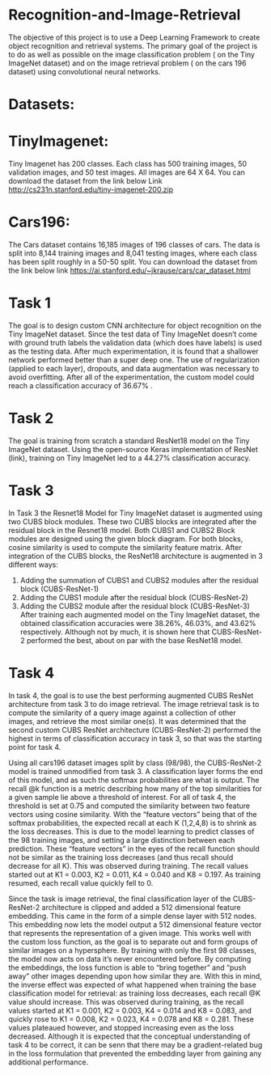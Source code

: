 # Recognition-and-Image-Retrieval
The objective of this project is to use a Deep Learning Framework to create object recognition and retrieval systems. The primary goal of the
project is to do as well as possible on the image classification problem ( on the Tiny
ImageNet dataset) and on the image retrieval problem ( on the cars 196 dataset) using
convolutional neural networks.

# Datasets:
# TinyImagenet:
Tiny Imagenet has 200 classes. Each class has 500 training images, 50
validation images, and 50 test images. All images are 64 X 64. You can
download the dataset from the link below Link
http://cs231n.stanford.edu/tiny-imagenet-200.zip
# Cars196:
The Cars dataset contains 16,185 images of 196 classes of cars. The data is split
into 8,144 training images and 8,041 testing images, where each class has been
split roughly in a 50-50 split. You can download the dataset from the link below
link
https://ai.stanford.edu/~jkrause/cars/car_dataset.html

# Task 1
The goal is to design custom CNN architecture for object recognition on the Tiny ImageNet dataset. Since the test data of Tiny ImageNet doesn’t come with ground truth labels the validation data (which does have labels) is used as the testing data. After much experimentation, it is found that a shallower network performed better than a super deep one. The use of regularization (applied to each layer), dropouts, and data augmentation was necessary to avoid overfitting. After all of the experimentation, the custom model could reach a classification accuracy of 36.67% .

# Task 2
The goal is training from scratch a standard ResNet18 model on the Tiny ImageNet dataset. Using the open-source Keras implementation of ResNet (link), training on Tiny ImageNet led to a 44.27% classification accuracy.

# Task 3
In Task 3 the Resnet18 Model for Tiny ImageNet dataset is augmented using two CUBS block modules. These two CUBS blocks are integrated after the residual block in the Resnet18 model. Both CUBS1 and CUBS2 Block modules are designed using the given block diagram. For both blocks, cosine similarity is used to compute the similarity feature matrix. After integration of the CUBS blocks, the ResNet18 architecture is augmented in 3 different ways:
1)	Adding the summation of CUBS1 and CUBS2 modules after the residual block (CUBS-ResNet-1)
2)	Adding the CUBS1 module after the residual block (CUBS-ResNet-2)
3)	Adding the CUBS2 module after the residual block (CUBS-ResNet-3)
After training each augmented model on the Tiny ImageNet dataset, the obtained classification accuracies were 38.26%, 46.03%, and 43.62% respectively. Although not by much, it is shown here that CUBS-ResNet-2 performed the best, about on par with the base ResNet18 model.

# Task 4
In task 4, the goal is to use the best performing augmented CUBS ResNet architecture from task 3 to do image retrieval. The image retrieval task is to compute the similarity of a query image against a collection of other images, and retrieve the most similar one(s). It was determined that the second custom CUBS ResNet architecture (CUBS-ResNet-2) performed the highest in terms of classification accuracy in task 3, so that was the starting point for task 4. 

Using all cars196 dataset images split by class (98/98), the CUBS-ResNet-2 model is trained unmodified from task 3. A classification layer forms the end of this model, and as such the softmax probabilities are what is output. The recall @k function is a metric describing how many of the top similarities for a given sample lie above a threshold of interest. For all of task 4, the threshold is set at 0.75 and computed the similarity between two feature vectors using cosine similarity. With the “feature vectors” being that of the softmax probabilities, the expected recall at each K (1,2,4,8) is to shrink as the loss decreases. This is due to the model learning to predict classes of the 98 training images, and setting a large distinction between each prediction. These “feature vectors” in the eyes of the recall function should not be similar as the training loss decreases (and thus recall should decrease for all K). This was observed during training. The recall values started out at K1 = 0.003, K2 = 0.011, K4 = 0.040 and K8 = 0.197. As training resumed, each recall value quickly fell to 0.

Since the task is image retrieval, the final classification layer of the CUBS-ResNet-2 architecture is clipped and added a 512 dimensional feature embedding. This came in the form of a simple dense layer with 512 nodes. This embedding now lets the model output a 512 dimensional feature vector that represents the representation of a given image. This works well with the custom loss function, as the goal is to separate out and form groups of similar images on a hypersphere. By training with only the first 98 classes, the model now acts on data it’s never encountered before. By computing the embeddings, the loss function is able to “bring together” and “push away” other images depending upon how similar they are. With this in mind, the inverse effect was expected of what happened when training the base classification model for retrieval: as training loss decreases, each recall @K value should increase. This was observed during training, as the recall values started at K1 = 0.001, K2 = 0.003, K4 = 0.014 and K8 = 0.083, and quickly rose to K1 = 0.008, K2 = 0.023, K4 = 0.078 and K8 = 0.281. These values plateaued however, and stopped increasing even as the loss decreased. Although it is expected that the conceptual understanding of task 4 to be correct, it can be senn that there may be a gradient-related bug in the loss formulation that prevented the embedding layer from gaining any additional performance.
